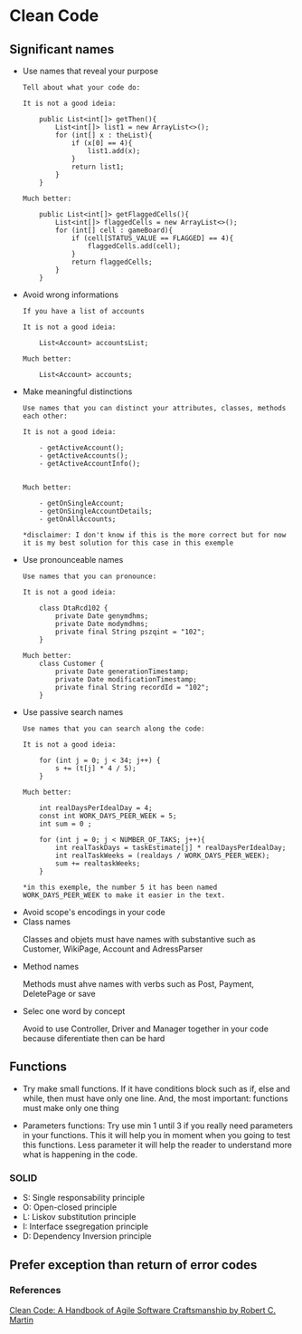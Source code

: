 # Clean Code

## Significant names

<ul>
<li>Use names that reveal your purpose</li>

```
Tell about what your code do:

It is not a good ideia:

    public List<int[]> getThen(){
        List<int[]> list1 = new ArrayList<>();
        for (int[] x : theList){
            if (x[0] == 4){
                list1.add(x);
            }
            return list1;
        }
    }

Much better:

    public List<int[]> getFlaggedCells(){
        List<int[]> flaggedCells = new ArrayList<>();
        for (int[] cell : gameBoard){
            if (cell[STATUS_VALUE == FLAGGED] == 4){
                flaggedCells.add(cell);
            }
            return flaggedCells;
        }
    }
```


<li>Avoid wrong informations</li>

```
If you have a list of accounts

It is not a good ideia:

    List<Account> accountsList;

Much better:

    List<Account> accounts;
```

<li>Make meaningful distinctions</li>

```
Use names that you can distinct your attributes, classes, methods each other: 

It is not a good ideia:

    - getActiveAccount();
    - getActiveAccounts();
    - getActiveAccountInfo();


Much better:

    - getOnSingleAccount;
    - getOnSingleAccountDetails;
    - getOnAllAccounts;

*disclaimer: I don't know if this is the more correct but for now it is my best solution for this case in this exemple
```
<li>Use pronounceable names</li>

```
Use names that you can pronounce: 

It is not a good ideia:

    class DtaRcd102 {
        private Date genymdhms;
        private Date modymdhms;
        private final String pszqint = "102";
    }

Much better:
    class Customer {
        private Date generationTimestamp;
        private Date modificationTimestamp;
        private final String recordId = "102";
    }
```

<li>Use passive search names</li>

```
Use names that you can search along the code:

It is not a good ideia:

    for (int j = 0; j < 34; j++) {
        s += (t[j] * 4 / 5);
    }

Much better:

    int realDaysPerIdealDay = 4;
    const int WORK_DAYS_PEER_WEEK = 5;
    int sum = 0 ;

    for (int j = 0; j < NUMBER_OF_TAKS; j++){
        int realTaskDays = taskEstimate[j] * realDaysPerIdealDay;
        int realTaskWeeks = (realdays / WORK_DAYS_PEER_WEEK);
        sum += realtaskWeeks;
    }

*in this exemple, the number 5 it has been named WORK_DAYS_PEER_WEEK to make it easier in the text.

```
<li>Avoid scope's encodings in your code</li>

<li>Class names</li>
<p>Classes and objets must have names with substantive such as Customer, WikiPage, Account and AdressParser</p>

<li>Method names</li>
<p>Methods must ahve names with verbs such as Post, Payment, DeletePage or save</p>

<li>Selec one word by concept</li>
<p>Avoid to use Controller, Driver and Manager together in your code because diferentiate then can be hard</p>

</ul>


## Functions

- Try make small functions. If it have conditions block such as if, else and while, then must have only one line. And, the most important: functions must make only one thing

- Parameters functions:
Try use min 1 until 3 if you really need parameters in your functions. This it will help you in moment when you going to test this functions. Less parameter it will help the reader to understand more what is happening in the code.


### SOLID
- S: Single responsability principle
- O: Open-closed principle
- L: Liskov substitution principle
- I: Interface  ssegregation principle
- D: Dependency Inversion principle

## Prefer exception than return of error codes


### References

[Clean Code: A Handbook of Agile Software Craftsmanship by Robert C. Martin](https://www.amazon.com.br/Clean-Code-Handbook-Software-Craftsmanship/dp/0132350882)

